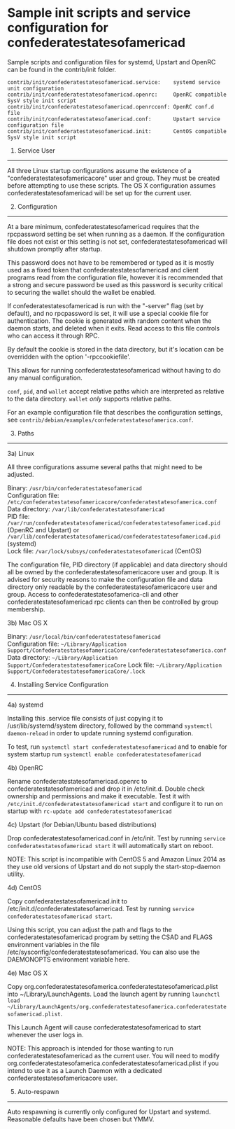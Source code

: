 Sample init scripts and service configuration for confederatestatesofamericad
==========================================================

Sample scripts and configuration files for systemd, Upstart and OpenRC
can be found in the contrib/init folder.

    contrib/init/confederatestatesofamericad.service:    systemd service unit configuration
    contrib/init/confederatestatesofamericad.openrc:     OpenRC compatible SysV style init script
    contrib/init/confederatestatesofamericad.openrcconf: OpenRC conf.d file
    contrib/init/confederatestatesofamericad.conf:       Upstart service configuration file
    contrib/init/confederatestatesofamericad.init:       CentOS compatible SysV style init script

1. Service User
---------------------------------

All three Linux startup configurations assume the existence of a "confederatestatesofamericacore" user
and group.  They must be created before attempting to use these scripts.
The OS X configuration assumes confederatestatesofamericad will be set up for the current user.

2. Configuration
---------------------------------

At a bare minimum, confederatestatesofamericad requires that the rpcpassword setting be set
when running as a daemon.  If the configuration file does not exist or this
setting is not set, confederatestatesofamericad will shutdown promptly after startup.

This password does not have to be remembered or typed as it is mostly used
as a fixed token that confederatestatesofamericad and client programs read from the configuration
file, however it is recommended that a strong and secure password be used
as this password is security critical to securing the wallet should the
wallet be enabled.

If confederatestatesofamericad is run with the "-server" flag (set by default), and no rpcpassword is set,
it will use a special cookie file for authentication. The cookie is generated with random
content when the daemon starts, and deleted when it exits. Read access to this file
controls who can access it through RPC.

By default the cookie is stored in the data directory, but it's location can be overridden
with the option '-rpccookiefile'.

This allows for running confederatestatesofamericad without having to do any manual configuration.

`conf`, `pid`, and `wallet` accept relative paths which are interpreted as
relative to the data directory. `wallet` *only* supports relative paths.

For an example configuration file that describes the configuration settings,
see `contrib/debian/examples/confederatestatesofamerica.conf`.

3. Paths
---------------------------------

3a) Linux

All three configurations assume several paths that might need to be adjusted.

Binary:              `/usr/bin/confederatestatesofamericad`  
Configuration file:  `/etc/confederatestatesofamericacore/confederatestatesofamerica.conf`  
Data directory:      `/var/lib/confederatestatesofamericad`  
PID file:            `/var/run/confederatestatesofamericad/confederatestatesofamericad.pid` (OpenRC and Upstart) or `/var/lib/confederatestatesofamericad/confederatestatesofamericad.pid` (systemd)  
Lock file:           `/var/lock/subsys/confederatestatesofamericad` (CentOS)  

The configuration file, PID directory (if applicable) and data directory
should all be owned by the confederatestatesofamericacore user and group.  It is advised for security
reasons to make the configuration file and data directory only readable by the
confederatestatesofamericacore user and group.  Access to confederatestatesofamerica-cli and other confederatestatesofamericad rpc clients
can then be controlled by group membership.

3b) Mac OS X

Binary:              `/usr/local/bin/confederatestatesofamericad`  
Configuration file:  `~/Library/Application Support/ConfederatestatesofamericaCore/confederatestatesofamerica.conf`  
Data directory:      `~/Library/Application Support/ConfederatestatesofamericaCore`
Lock file:           `~/Library/Application Support/ConfederatestatesofamericaCore/.lock`

4. Installing Service Configuration
-----------------------------------

4a) systemd

Installing this .service file consists of just copying it to
/usr/lib/systemd/system directory, followed by the command
`systemctl daemon-reload` in order to update running systemd configuration.

To test, run `systemctl start confederatestatesofamericad` and to enable for system startup run
`systemctl enable confederatestatesofamericad`

4b) OpenRC

Rename confederatestatesofamericad.openrc to confederatestatesofamericad and drop it in /etc/init.d.  Double
check ownership and permissions and make it executable.  Test it with
`/etc/init.d/confederatestatesofamericad start` and configure it to run on startup with
`rc-update add confederatestatesofamericad`

4c) Upstart (for Debian/Ubuntu based distributions)

Drop confederatestatesofamericad.conf in /etc/init.  Test by running `service confederatestatesofamericad start`
it will automatically start on reboot.

NOTE: This script is incompatible with CentOS 5 and Amazon Linux 2014 as they
use old versions of Upstart and do not supply the start-stop-daemon utility.

4d) CentOS

Copy confederatestatesofamericad.init to /etc/init.d/confederatestatesofamericad. Test by running `service confederatestatesofamericad start`.

Using this script, you can adjust the path and flags to the confederatestatesofamericad program by
setting the CSAD and FLAGS environment variables in the file
/etc/sysconfig/confederatestatesofamericad. You can also use the DAEMONOPTS environment variable here.

4e) Mac OS X

Copy org.confederatestatesofamerica.confederatestatesofamericad.plist into ~/Library/LaunchAgents. Load the launch agent by
running `launchctl load ~/Library/LaunchAgents/org.confederatestatesofamerica.confederatestatesofamericad.plist`.

This Launch Agent will cause confederatestatesofamericad to start whenever the user logs in.

NOTE: This approach is intended for those wanting to run confederatestatesofamericad as the current user.
You will need to modify org.confederatestatesofamerica.confederatestatesofamericad.plist if you intend to use it as a
Launch Daemon with a dedicated confederatestatesofamericacore user.

5. Auto-respawn
-----------------------------------

Auto respawning is currently only configured for Upstart and systemd.
Reasonable defaults have been chosen but YMMV.
